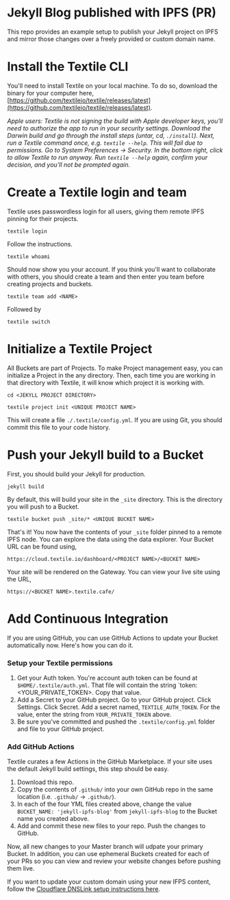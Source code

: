 Jekyll Blog published with IPFS (PR)
===============================

This repo provides an example setup to publish your Jekyll project on IPFS and mirror those changes over a freely provided or custom domain name.

# Install the Textile CLI

You'll need to install Textile on your local machine. To do so, download the binary for your computer here, [https://github.com/textileio/textile/releases/latest](https://github.com/textileio/textile/releases/latest).

_Apple users: Textile is not signing the build with Apple developer keys, you'll need to authorize the app to run in your security settings. Download the Darwin build and go through the install steps (untar, cd, `./install`). Next, run a Textile command once, e.g. `textile --help`. This will fail due to permissions. Go to System Preferences -> Security. In the bottom right, click to allow Textile to run anyway. Run `textile --help` again, confirm your decision, and you'll not be prompted again._

# Create a Textile login and team

Textile uses passwordless login for all users, giving them remote IPFS pinning for their projects.

`textile login`

Follow the instructions.

`textile whoami`

Should now show you your account. If you think you'll want to collaborate with others, you should create a team and then enter you team before creating projects and buckets.

`textile team add <NAME>`

Followed by

`textile switch`

# Initialize a Textile Project

All Buckets are part of Projects. To make Project management easy, you can initialize a Project in the any directory. Then, each time you are working in that directory with Textile, it will know which project it is working with.

`cd <JEKYLL PROJECT DIRECTORY>`

`textile project init <UNIQUE PROJECT NAME>`

This will create a file `./.textile/config.yml`. If you are using Git, you should commit this file to your code history.

# Push your Jekyll build to a Bucket

First, you should build your Jekyll for production.

`jekyll build`

By default, this will build your site in the `_site` directory. This is the directory you will push to a Bucket. 

`textile bucket push _site/* <UNIQUE BUCKET NAME>`

That's it! You now have the contents of your `_site` folder pinned to a remote IPFS node. You can explore the data using the data explorer. Your Bucket URL can be found using,

`https://cloud.textile.io/dashboard/<PROJECT NAME>/<BUCKET NAME>`

Your site will be rendered on the Gateway. You can view your live site using the URL,

`https://<BUCKET NAME>.textile.cafe/`

# Add Continuous Integration

If you are using GitHub, you can use GitHub Actions to update your Bucket automatically now. Here's how you can do it. 

### Setup your Textile permissions

1. Get your Auth token. You're account auth token can be found at `$HOME/.textile/auth.yml`. That file will contain the string `token:<YOUR_PRIVATE_TOKEN>. Copy that value. 
2. Add a Secret to your GitHub project. Go to your GitHub project. Click Settings. Click Secret. Add a secret named, `TEXTILE_AUTH_TOKEN`. For the value, enter the string from `YOUR_PRIVATE_TOKEN` above.
3. Be sure you've committed and pushed the `.textile/config.yml` folder and file to your GitHub project. 

### Add GitHub Actions

Textile curates a few Actions in the GitHub Marketplace. If your site uses the default Jekyll build settings, this step should be easy. 

1. Download this repo.
2. Copy the contents of `.github/` into your own GitHub repo in the same location (i.e. `.github/` -> `.github/`).
3. In each of the four YML files created above, change the value `BUCKET_NAME: 'jekyll-ipfs-blog'` from `jekyll-ipfs-blog` to the Bucket name you created above.
4. Add and commit these new files to your repo. Push the changes to GitHub.

Now, all new changes to your Master branch will udpate your primary Bucket. In addition, you can use ephemeral Buckets created for each of your PRs so you can view and review your website changes before pushing them live.

If you want to update your custom domain using your new IFPS content, follow the [Cloudflare DNSLink setup instructions here](https://blog.textile.io/ethden-using-ci-to-publish-your-webpage-using-ipfs-and-textile-buckets/).

